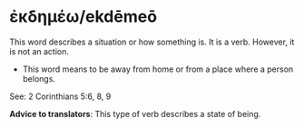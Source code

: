 # ἐκδημέω/ekdēmeō
This word describes a situation or how something is. It is a verb. However, it is not an action. 
* This word means to be away from home or from a place where a person belongs.

See: 2 Corinthians 5:6, 8, 9

**Advice to translators**: This type of verb describes a state of being.